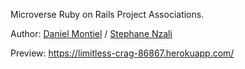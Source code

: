 Microverse Ruby on Rails Project Associations. 

Author: <a href="https://github.com/danmontielh">Daniel Montiel</a> / <a href="https://github.com/TheBigSteph">Stephane Nzali</a>

Preview: 
https://limitless-crag-86867.herokuapp.com/

